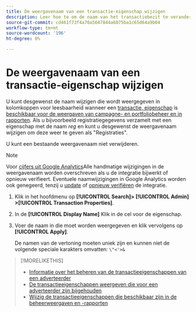 ```yaml
---
title: De weergavenaam van een transactie-eigenschap wijzigen
description: Leer hoe te om de naam van het transactiebezit te veranderen dat in kolomrubrieken in uw beheersmeningen en rapporten wordt getoond.
source-git-commit: cd461f73f4a70a5647844a6075ba1c65d64a9b04
workflow-type: tm+mt
source-wordcount: '196'
ht-degree: 0%

---
```


# De weergavenaam van een transactie-eigenschap wijzigen

U kunt desgewenst de naam wijzigen die wordt weergegeven in kolomkoppen voor leesbaarheid wanneer een [transactie, eigenschap](/help/search-social-commerce/glossary.md#s-t) is [beschikbaar voor de weergaven van campagne- en portfoliobeheer en in rapporten](transaction-property-edit-available.md). Als u bijvoorbeeld registratiegegevens verzamelt met een eigenschap met de naam *reg* en kunt u desgewenst de weergavenaam wijzigen om deze weer te geven als &quot;Registraties&quot;.

U kunt een bestaande weergavenaam niet verwijderen.

>[!NOTE]
>
>Voor [cijfers uit Google Analytics](/help/search-social-commerce/admin/data-sources/data-source-about.md)Alle handmatige wijzigingen in de weergavenaam worden overschreven als u de integratie bijwerkt of opnieuw verifieert. Eventuele naamwijzigingen in Google Analytics worden ook genegeerd, tenzij u [update](/help/search-social-commerce/admin/data-sources/data-source-edit.md) of [opnieuw verifiëren](/help/search-social-commerce/admin/data-sources/data-source-reauthenticate.md) de integratie.

1. Klik in het hoofdmenu op **[!UICONTROL Search]> [!UICONTROL Admin] >[!UICONTROL Transaction Properties]**.

1. In de **[!UICONTROL Display Name]** Klik in de cel voor de eigenschap.

1. Voer de naam in die moet worden weergegeven en klik vervolgens op **[!UICONTROL Apply]**.

   De namen van de vertoning moeten uniek zijn en kunnen niet de volgende speciale karakters omvatten: `\"<'>&`

>[!MORELIKETHIS]
>
>* [Informatie over het beheren van de transactieeigenschappen van een adverteerder](transaction-property-about.md)
>* [De transactieeigenschappen weergeven die voor een adverteerder zijn bijgehouden](transaction-property-view-tracked.md)
>* [Wijzig de transactieeigenschappen die beschikbaar zijn in de beheerweergaven en -rapporten](transaction-property-edit-available.md)

